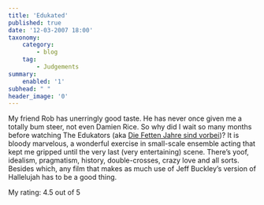 ```yaml
---
title: 'Edukated'
published: true
date: '12-03-2007 18:00'
taxonomy:
    category:
        - blog
    tag:
        - Judgements
summary:
    enabled: '1'
subhead: " "
header_image: '0'
---
```


My friend Rob has unerringly good taste. He has never once given me a totally bum steer, not even Damien Rice. So why did I wait so many months before watching The Edukators (aka [Die Fetten Jahre sind vorbei](https://www.imdb.com/title/tt0408777/))? It is bloody marvelous, a wonderful exercise in small-scale ensemble acting that kept me gripped until the very last (very entertaining) scene. There’s yoof, idealism, pragmatism, history, double-crosses, crazy love and all sorts. Besides which, any film that makes as much use of Jeff Buckley’s version of Hallelujah has to be a good thing.

My rating: 4.5 out of 5
